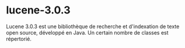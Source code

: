 # lucene-3.0.3
Lucene 3.0.3 est une bibliothèque de recherche et d'indexation de texte open source, développé en Java. Un certain nombre de classes est répertorié.
